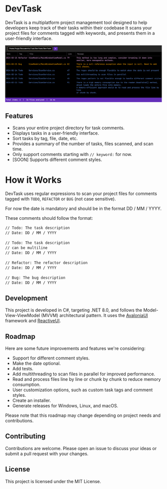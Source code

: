 # DevTask
DevTask is a multiplatform project management tool designed to help developers keep track of their tasks within their codebase
It scans your project files for comments tagged with keywords, and presents them in a user-friendly interface.

![DevTask Screenshot](./devtask_screenshot.png)

## Features
- Scans your entire project directory for task comments.
- Displays tasks in a user-friendly interface.
- Sort tasks by tag, file, date, etc.
- Provides a summary of the number of tasks, files scanned, and scan time.
- Only support comments starting with `// keyword:` for now.
- [SOON] Supports different comment styles.

# How it Works
DevTask uses regular expressions to scan your project files for comments tagged with
`TODO`, `REFACTOR` or `BUG` (not case sensitive).

For now the date is mandatory and should be in the format DD / MM / YYYY.

These comments should follow the format:

```
// Todo: The task description
// Date: DD / MM / YYYY

// Todo: The task description
// can be multiline
// Date: DD / MM / YYYY

// Refactor: The refactor description
// Date: DD / MM / YYYY

// Bug: The bug description
// Date: DD / MM / YYYY
```

## Development
This project is developed in C#, targeting .NET 8.0, and follows the Model-View-ViewModel (MVVM) architectural pattern.
It uses the [AvaloniaUI](https://avaloniaui.net/) framework and [ReactiveUI](https://www.reactiveui.net/).

## Roadmap
Here are some future improvements and features we're considering:
- Support for different comment styles.
- Make the date optional.
- Add tests.
- Add multithreading to scan files in parallel for improved performance.
- Read and process files line by line or chunk by chunk to reduce memory consumption.
- User customization options, such as custom task tags and comment styles.
- Create an installer.
- Generate releases for Windows, Linux, and macOS.

Please note that this roadmap may change depending on project needs and contributions.

## Contributing
Contributions are welcome. Please open an issue to discuss your ideas or submit a pull request with your changes.  

## License
This project is licensed under the MIT License.
